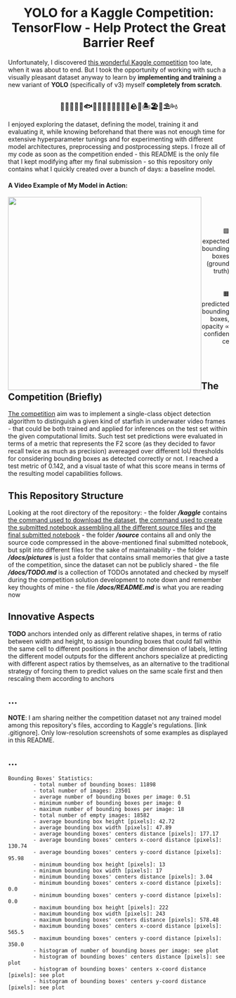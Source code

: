 <h1 align="center">
    YOLO for a Kaggle Competition:<br>
    TensorFlow - Help Protect the Great Barrier Reef<br>
</h1>

Unfortunately, I discovered [this wonderful Kaggle competition](https://www.kaggle.com/c/tensorflow-great-barrier-reef) too late, when it was about to end. But I took the opportunity of working with such a visually pleasant dataset anyway to learn by **implementing and training** a new variant of **YOLO** (specifically of v3) myself **completely from scratch**.

<h3 align="center">
    🦈🐬🦭🐳🐋🐟🐠🐡🦑🐙🦐🦞🦀🐚🪨🌊🏝️🏖️🐢⛱️💦💧
</h3>

I enjoyed exploring the dataset, defining the model, training it and evaluating it, while knowing beforehand that there was not enough time for extensive hyperparameter tunings and for experimenting with different model architectures, preprocessing and postprocessing steps. I froze all of my code as soon as the competition ended - this README is the only file that I kept modifying after my final submission - so this repository only contains what I quickly created over a bunch of days: a baseline model.

#### A Video Example of My Model in Action:

<img align="left" style="width: auto; height: 440px; display: block; margin-left: auto; margin-right: auto;" class="animated-gif" src="https://github.com/MattiaSarti/yolo-to-help-protect-the-great-barrier-reef/raw/main/docs/pictures/video-example.gif">

<p align="right" style"width: auto; height: 440px;">
    <br><br><br><br>
    🟩 expected bounding boxes<br>(ground truth)
    <br><br><br>
    🟧 predicted bounding boxes,<br>opacity ∝ confidence
    <br><br><br><br>
</p>


## The Competition (Briefly)

[The competition](https://www.kaggle.com/c/tensorflow-great-barrier-reef) aim was to implement a single-class object detection algorithm to distinguish a given kind of starfish in underwater video frames - that could be both trained and applied for inferences on the test set within the given computational limits. Such test set predictions were evaluated in terms of a metric that represents the F2 score (as they decided to favor recall twice as much as precision) avereaged over different IoU thresholds for considering bounding boxes as detected correctly or not. I reached a test metric of 0.142, and a visual taste of what this score means in terms of the resulting model capabilities follows.


## This Repository Structure

Looking at the root directory of the repository:
    - the folder ***/kaggle*** contains [the command used to download the dataset](...), [the command used to create the submitted notebook assembling all the different source files](...) and [the final submitted notebook](...)
    - the folder ***/source*** contains all and only the source code compressed in the above-mentioned final submitted notebook, but split into different files for the sake of maintainability
    - the folder ***/docs/pictures*** is just a folder that contains small memories that give a taste of the competition, since the dataset can not be publicly shared
    - the file ***/docs/TODO.md*** is a collection of TODOs annotated and checked by myself during the competition solution development to note down and remember key thoughts of mine
    - the file ***/docs/README.md*** is what you are reading now


## Innovative Aspects

**TODO** anchors intended only as different relative shapes, in terms of ratio between width and height, to assign bounding boxes that could fall within the same cell to different positions in the anchor dimension of labels, letting the different model outputs for the different anchors specialize at predicting with different aspect ratios by themselves, as an alternative to the traditional strategy of forcing them to predict values on the same scale first and then rescaling them according to anchors


## ...

**NOTE**: I am sharing neither the competition dataset not any trained model among this repository's files, according to Kaggle's regulations. [link .gitignore]. Only low-resolution screenshots of some examples as displayed in this README.


## ...

```
Bounding Boxes' Statistics:
        - total number of bounding boxes: 11898
        - total number of images: 23501
        - average number of bounding boxes per image: 0.51
        - minimum number of bounding boxes per image: 0
        - maximum number of bounding boxes per image: 18
        - total number of empty images: 18582
        - average bounding box height [pixels]: 42.72
        - average bounding box width [pixels]: 47.89
        - average bounding boxes' centers distance [pixels]: 177.17
        - average bounding boxes' centers x-coord distance [pixels]: 130.74
        - average bounding boxes' centers y-coord distance [pixels]: 95.98
        - minimum bounding box height [pixels]: 13
        - minimum bounding box width [pixels]: 17
        - minimum bounding boxes' centers distance [pixels]: 3.04
        - minimum bounding boxes' centers x-coord distance [pixels]: 0.0
        - minimum bounding boxes' centers y-coord distance [pixels]: 0.0
        - maximum bounding box height [pixels]: 222
        - maximum bounding box width [pixels]: 243
        - maximum bounding boxes' centers distance [pixels]: 578.48
        - maximum bounding boxes' centers x-coord distance [pixels]: 565.5
        - maximum bounding boxes' centers y-coord distance [pixels]: 350.0
        - histogram of number of bounding boxes per image: see plot
        - histogram of bounding boxes' centers distance [pixels]: see plot
        - histogram of bounding boxes' centers x-coord distance [pixels]: see plot
        - histogram of bounding boxes' centers y-coord distance [pixels]: see plot
```
